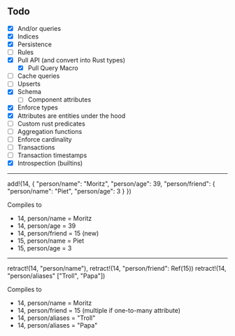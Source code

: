 ## Todo

- [x] And/or queries
- [x] Indices
- [x] Persistence
- [ ] Rules
- [x] Pull API (and convert into Rust types)
  - [x] Pull Query Macro
- [ ] Cache queries
- [ ] Upserts
- [x] Schema
  - [ ] Component attributes
- [x] Enforce types
- [x] Attributes are entities under the hood
- [ ] Custom rust predicates
- [ ] Aggregation functions
- [ ] Enforce cardinality
- [ ] Transactions
- [ ] Transaction timestamps
- [x] Introspection (builtins)

---

add!(14, {
    "person/name": "Moritz",
    "person/age": 39,
    "person/friend": {
        "person/name": "Piet",
        "person/age": 3
    }
})

Compiles to

+ 14, person/name = Moritz
+ 14, person/age = 39
+ 14, person/friend = 15 (new)
+ 15, person/name = Piet
+ 15, person/age = 3

---

retract!(14, "person/name"),
retract!(14, "person/friend": Ref(15))
retract!(14, "person/aliases" ["Troll", "Papa"])

Compiles to

- 14, person/name = Moritz
- 14, person/friend = 15 (multiple if one-to-many attribute)
- 14, person/aliases = "Troll"
- 14, person/aliases = "Papa"
